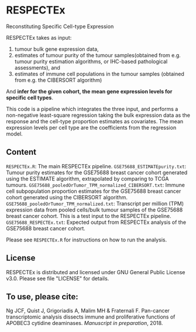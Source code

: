 # RESPECTEx
Reconstituting Specific Cell-type Expression

RESPECTEx takes as input:
1. tumour bulk gene expression data, 
2. estimates of tumour purity of the tumour samples(obtained from e.g. tumour purity estimation algorithms, or IHC-based pathological assessments), and
3. estimates of immune cell populations in the tumour samples (obtained from e.g. the CIBERSORT algorithm)

And <b>infer for the given cohort, the mean gene expression levels for specific cell types</b>. 

This code is a pipeline which integrates the three input, and performs a non-negative least-square regression taking the bulk expression data as the response and the cell-type proportion estimates as covariates. The mean expression levels per cell type are the coefficients from the regression model.

## Content
`RESPECTEx.R`: The main RESPECTEx pipeline.
`GSE75688_ESTIMATEpurity.txt`: Tumour purity estimates for the GSE75688 breast cancer cohort generated using the ESTIMATE algorithm, extrapolated by comparing to TCGA tumours.
`GSE75688_pooledOrTumor_TPM_normalized_CIBERSORT.txt`: Immune cell subpopulation proportion estimates for the GSE75688 breast cancer cohort generated using the CIBERSORT algorithm.
`GSE75688_pooledOrTumor_TPM_normalized.txt`: Transcript per million (TPM) expression data from pooled cells/bulk tumour samples of the GSE75688 breast cancer cohort. This is a test input to the RESPECTEx pipeline.
`GSE75688_RESPECTEx.txt`: Expected output from RESPECTEx analysis of the GSE75688 breast cancer cohort.

Please see `RESPECTEx.R` for instructions on how to run the analysis.

## License
RESPECTEx is distributed and licensed under GNU General Public License v3.0. Please see file "LICENSE" for details.

## To use, please cite:
Ng JCF, Quist J, Grigoriadis A, Malim MH & Fraternali F. Pan-cancer transcriptomic analysis dissects immune and proliferative functions of APOBEC3 cytidine deaminases. <em>Manuscript in preparation</em>, 2018.
